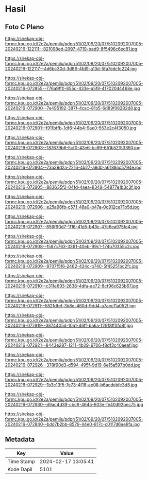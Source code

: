 # Hasil

## Foto C Plano

https://sirekap-obj-formc.kpu.go.id/2e2a/pemilu/pdpr/51/02/09/20/07/5102092007005-20240216-122111--821098ed-2097-4719-bad9-8f5496c6ec81.jpg

https://sirekap-obj-formc.kpu.go.id/2e2a/pemilu/pdpr/51/02/09/20/07/5102092007005-20240216-122117--4d6bc30d-3d86-4fd9-a13d-5fa7edcfc224.jpg

https://sirekap-obj-formc.kpu.go.id/2e2a/pemilu/pdpr/51/02/09/20/07/5102092007005-20240216-072855--776a9ff0-655c-433e-a5f8-417020d4468e.jpg

https://sirekap-obj-formc.kpu.go.id/2e2a/pemilu/pdpr/51/02/09/20/07/5102092007005-20240216-072900--7e495192-387f-4cac-81b5-6d89f08282d8.jpg

https://sirekap-obj-formc.kpu.go.id/2e2a/pemilu/pdpr/51/02/09/20/07/5102092007005-20240216-072901--f911bffb-1df6-44b4-9ae0-553e2c4f3050.jpg

https://sirekap-obj-formc.kpu.go.id/2e2a/pemilu/pdpr/51/02/09/20/07/5102092007005-20240216-072903--187679b6-5cf0-43e6-bc99-651b52f53390.jpg

https://sirekap-obj-formc.kpu.go.id/2e2a/pemilu/pdpr/51/02/09/20/07/5102092007005-20240216-072904--73a39d2a-7216-4b27-a9d0-a6189ac5794e.jpg

https://sirekap-obj-formc.kpu.go.id/2e2a/pemilu/pdpr/51/02/09/20/07/5102092007005-20240216-072905--883635f2-04fd-4aea-8349-54877e1b3c3f.jpg

https://sirekap-obj-formc.kpu.go.id/2e2a/pemilu/pdpr/51/02/09/20/07/5102092007005-20240216-072906--e25a96fb-c571-48a0-b47a-0c912ce71b5d.jpg

https://sirekap-obj-formc.kpu.go.id/2e2a/pemilu/pdpr/51/02/09/20/07/5102092007005-20240216-072907--658f90d7-1f16-41d5-b43c-47c6ea975fe4.jpg

https://sirekap-obj-formc.kpu.go.id/2e2a/pemilu/pdpr/51/02/09/20/07/5102092007005-20240216-072908--f567c763-3361-40eb-99c1-174b70355c2c.jpg

https://sirekap-obj-formc.kpu.go.id/2e2a/pemilu/pdpr/51/02/09/20/07/5102092007005-20240216-072909--9707f5f6-2462-424c-b740-5f45251bc2fc.jpg

https://sirekap-obj-formc.kpu.go.id/2e2a/pemilu/pdpr/51/02/09/20/07/5102092007005-20240216-072910--c311e693-2638-4dfa-ae72-8cf96c625b67.jpg

https://sirekap-obj-formc.kpu.go.id/2e2a/pemilu/pdpr/51/02/09/20/07/5102092007005-20240216-072911--5821dfef-3b8e-460d-9dd4-a7aecf1a052f.jpg

https://sirekap-obj-formc.kpu.go.id/2e2a/pemilu/pdpr/51/02/09/20/07/5102092007005-20240216-072919--3874405d-10a1-46ff-ba6a-f29f8ff0fd8f.jpg

https://sirekap-obj-formc.kpu.go.id/2e2a/pemilu/pdpr/51/02/09/20/07/5102092007005-20240216-072921--8443e287-1211-4b29-9706-f8df3c40aeaf.jpg

https://sirekap-obj-formc.kpu.go.id/2e2a/pemilu/pdpr/51/02/09/20/07/5102092007005-20240216-072926--378f90d3-d594-495f-9d19-6e15a597b0dd.jpg

https://sirekap-obj-formc.kpu.go.id/2e2a/pemilu/pdpr/51/02/09/20/07/5102092007005-20240216-072929--1b3c13f5-7e73-4f16-ae08-b6acdebfc3d8.jpg

https://sirekap-obj-formc.kpu.go.id/2e2a/pemilu/pdpr/51/02/09/20/07/5102092007005-20240216-072930--d9ac4d39-cbc9-4645-803e-fe40d92bec75.jpg

https://sirekap-obj-formc.kpu.go.id/2e2a/pemilu/pdpr/51/02/09/20/07/5102092007005-20240216-072840--bdd7b2bb-8579-44e0-817c-c0117d6ae9fa.jpg


## Metadata

| Key        | Value               |
| ---------- | ------------------- |
| Time Stamp | 2024-02-17 13:05:41 |
| Kode Dapil | 5101                |



